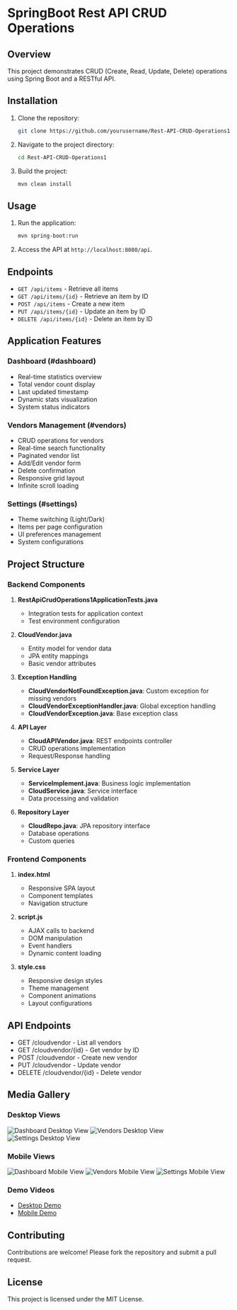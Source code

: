 # SpringBoot Rest API CRUD Operations

## Overview
This project demonstrates CRUD (Create, Read, Update, Delete) operations using Spring Boot and a RESTful API.

## Installation
1. Clone the repository:
   ```bash
   git clone https://github.com/yourusername/Rest-API-CRUD-Operations1.git
   ```
2. Navigate to the project directory:
   ```bash
   cd Rest-API-CRUD-Operations1
   ```
3. Build the project:
   ```bash
   mvn clean install
   ```

## Usage
1. Run the application:
   ```bash
   mvn spring-boot:run
   ```
2. Access the API at `http://localhost:8080/api`.

## Endpoints
- `GET /api/items` - Retrieve all items
- `GET /api/items/{id}` - Retrieve an item by ID
- `POST /api/items` - Create a new item
- `PUT /api/items/{id}` - Update an item by ID
- `DELETE /api/items/{id}` - Delete an item by ID

## Application Features

### Dashboard (#dashboard)
- Real-time statistics overview
- Total vendor count display
- Last updated timestamp
- Dynamic stats visualization
- System status indicators

### Vendors Management (#vendors)
- CRUD operations for vendors
- Real-time search functionality
- Paginated vendor list
- Add/Edit vendor form
- Delete confirmation
- Responsive grid layout
- Infinite scroll loading

### Settings (#settings)
- Theme switching (Light/Dark)
- Items per page configuration
- UI preferences management
- System configurations

## Project Structure

### Backend Components
1. **RestApiCrudOperations1ApplicationTests.java**
   - Integration tests for application context
   - Test environment configuration

2. **CloudVendor.java**
   - Entity model for vendor data
   - JPA entity mappings
   - Basic vendor attributes

3. **Exception Handling**
   - **CloudVendorNotFoundException.java**: Custom exception for missing vendors
   - **CloudVendorExceptionHandler.java**: Global exception handling
   - **CloudVendorException.java**: Base exception class

4. **API Layer**
   - **CloudAPIVendor.java**: REST endpoints controller
   - CRUD operations implementation
   - Request/Response handling

5. **Service Layer**
   - **ServiceImplement.java**: Business logic implementation
   - **CloudService.java**: Service interface
   - Data processing and validation

6. **Repository Layer**
   - **CloudRepo.java**: JPA repository interface
   - Database operations
   - Custom queries

### Frontend Components
1. **index.html**
   - Responsive SPA layout
   - Component templates
   - Navigation structure

2. **script.js**
   - AJAX calls to backend
   - DOM manipulation
   - Event handlers
   - Dynamic content loading

3. **style.css**
   - Responsive design styles
   - Theme management
   - Component animations
   - Layout configurations

## API Endpoints
- GET /cloudvendor - List all vendors
- GET /cloudvendor/{id} - Get vendor by ID
- POST /cloudvendor - Create new vendor
- PUT /cloudvendor - Update vendor
- DELETE /cloudvendor/{id} - Delete vendor

## Media Gallery

### Desktop Views
![Dashboard Desktop View](./src/main/resources/static/Assets/Cloud%2520Management%2520Dashboard%2520Desktop.png)
![Vendors Desktop View](./src/main/resources/static/Assets/Cloud%20Management%20Vendors%20Desktop.png)
![Settings Desktop View](./src/main/resources/static/Assets/Cloud%20Management%20Settings%20Desktop.png)

### Mobile Views
![Dashboard Mobile View](./src/main/resources/static/Assets/Cloud%20Management%20Dashboard%20Mobile%20View.png)
![Vendors Mobile View](./src/main/resources/static/Assets/Cloud%20Management%20Vendors%20Mobile%20View.png)
![Settings Mobile View](./src/main/resources/static/Assets/Cloud%20Management%20Settings%20Mobile%20View.png)

### Demo Videos
- [Desktop Demo](./src/main/resources/static/Assets/Cloud%20Management%20Desktop.webm)
- [Mobile Demo](./src/main/resources/static/Assets/Cloud%20Management%20Mobile.webm)

## Contributing
Contributions are welcome! Please fork the repository and submit a pull request.

## License
This project is licensed under the MIT License.
